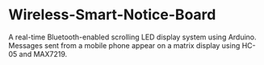 # Wireless-Smart-Notice-Board
A real-time Bluetooth-enabled scrolling LED display system using Arduino. Messages sent from a mobile phone appear on a matrix display using HC-05 and MAX7219.
